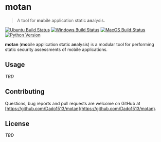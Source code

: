 # motan

> A tool for **mo**bile application s**t**atic **an**alysis.

[![Ubuntu Build Status](https://github.com/Dado1513/motan/workflows/Ubuntu/badge.svg)](https://github.com/Dado1513/motan/actions?query=workflow%3AUbuntu)
[![Windows Build Status](https://github.com/Dado1513/motan/workflows/Windows/badge.svg)](https://github.com/Dado1513/motan/actions?query=workflow%3AWindows)
[![MacOS Build Status](https://github.com/Dado1513/motan/workflows/MacOS/badge.svg)](https://github.com/Dado1513/motan/actions?query=workflow%3AMacOS)
[![Python Version](https://img.shields.io/badge/Python-3.7%2B-green.svg?logo=python&logoColor=white)](https://www.python.org/downloads/)



**motan** (**mo**bile application s**t**atic **an**alysis) is a modular tool for performing static security assessments of mobile applications. 



## Usage

*TBD*



## Contributing

Questions, bug reports and pull requests are welcome on GitHub at [https://github.com/Dado1513/motan](https://github.com/Dado1513/motan).



## License

*TBD*
